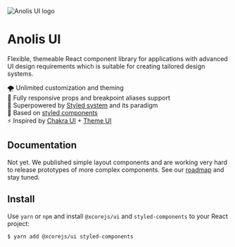 <img src="https://raw.githubusercontent.com/xcorejs/ui/develop/logo/logo-primary.svg?sanitize=true" alt="Anolis UI logo"/>

Anolis UI
=======

Flexible, themeable React component library for applications with advanced UI design requirements which is suitable for creating tailored design systems.

🌪 Unlimited customization and theming  
📱 Fully responsive props and breakpoint aliases support  
🔌️ Superpowered by [Styled system](https://styled-system.com/) and its paradigm  
💅️ Based on [styled components](https://styled-components.com)  
⚡️ Inspired by [Chakra UI](https://chakra-ui.com) + [Theme UI](https://theme-ui.com/)

## Documentation
Not yet. 
We published simple layout components and are working very hard to release prototypes of more complex components. 
See our [roadmap](https://github.com/xcorejs/ui/wiki/Roadmap) and stay tuned.

## Install
Use `yarn` or `npm` and install `@xcorejs/ui` and `styled-components` to your React project:

`
$ yarn add @xcorejs/ui styled-components
`
